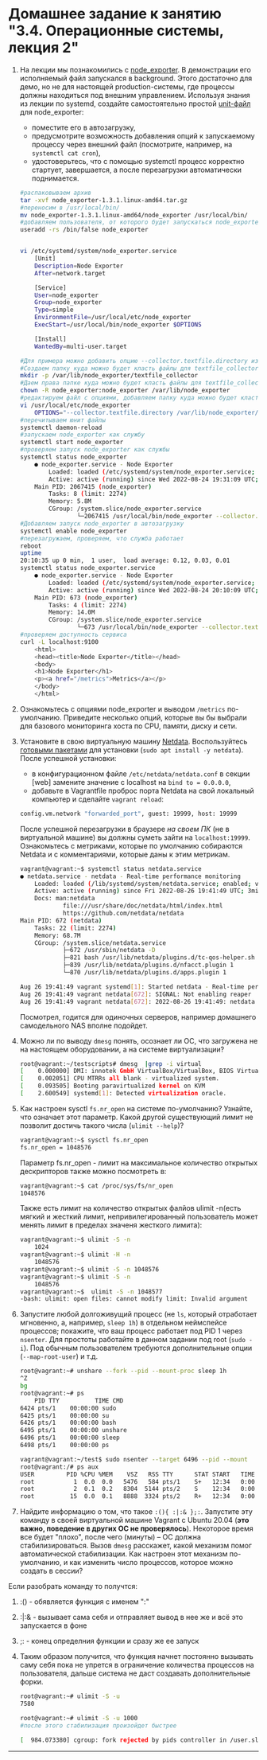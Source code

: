 # Домашнее задание к занятию "3.4. Операционные системы, лекция 2"

1. На лекции мы познакомились с [node_exporter](https://github.com/prometheus/node_exporter/releases). В демонстрации его исполняемый файл запускался в background. Этого достаточно для демо, но не для настоящей production-системы, где процессы должны находиться под внешним управлением. Используя знания из лекции по systemd, создайте самостоятельно простой [unit-файл](https://www.freedesktop.org/software/systemd/man/systemd.service.html) для node_exporter:

    * поместите его в автозагрузку,
    * предусмотрите возможность добавления опций к запускаемому процессу через внешний файл (посмотрите, например, на `systemctl cat cron`),
    * удостоверьтесь, что с помощью systemctl процесс корректно стартует, завершается, а после перезагрузки автоматически поднимается.

    ```bash
    #распаковываем архив
    tar -xvf node_exporter-1.3.1.linux-amd64.tar.gz
    #переносим в /usr/local/bin/
    mv node_exporter-1.3.1.linux-amd64/node_exporter /usr/local/bin/
    #добавляем пользователя, от которого будет запускаться node_exporter как сервис
    useradd -rs /bin/false node_exporter


    vi /etc/systemd/system/node_exporter.service
        [Unit]
        Description=Node Exporter
        After=network.target

        [Service]
        User=node_exporter
        Group=node_exporter
        Type=simple
        EnvironmentFile=/usr/local/etc/node_exporter
        ExecStart=/usr/local/bin/node_exporter $OPTIONS

        [Install]
        WantedBy=multi-user.target

    #Для примера можно добавить опцию --collector.textfile.directory из файла /usr/local/etc/node_exporter
    #Создаем папку куда можно будет класть файлы для textfile_collector
    mkdir -p /var/lib/node_exporter/textfile_collector
    #Даем права папке куда можно будет класть файлы для textfile_collector
    chown -R node_exporter:node_exporter /var/lib/node_exporter
    #редактируем файл с опциями, добавляем папку куда можно будет класть файлы для textfile_collector
    vi /usr/local/etc/node_exporter
        OPTIONS="--collector.textfile.directory /var/lib/node_exporter/textfile_collector" 
    #перечитываем юнит файлы
    systemctl daemon-reload
    #запускаем node_exporter как службу
    systemctl start node_exporter
    #проверяем запуск node_exporter как службы
    systemctl status node_exporter
        ● node_exporter.service - Node Exporter
            Loaded: loaded (/etc/systemd/system/node_exporter.service; enabled; vendor preset: enabled)
            Active: active (running) since Wed 2022-08-24 19:31:09 UTC; 37min ago
        Main PID: 2067415 (node_exporter)
            Tasks: 8 (limit: 2274)
            Memory: 5.8M
            CGroup: /system.slice/node_exporter.service
                    └─2067415 /usr/local/bin/node_exporter --collector.textfile.directory /var/lib/node_exporter/textfile_collector
    #Добавляем запуск node_exporter в автозагрузку
    systemctl enable node_exporter
    #перезагружаем, проверяем, что служба работает
    reboot
    uptime
    20:10:35 up 0 min,  1 user,  load average: 0.12, 0.03, 0.01
    systemctl status node_exporter.service
        ● node_exporter.service - Node Exporter
            Loaded: loaded (/etc/systemd/system/node_exporter.service; enabled; vendor preset: enabled)
            Active: active (running) since Wed 2022-08-24 20:10:09 UTC; 23s ago
        Main PID: 673 (node_exporter)
            Tasks: 4 (limit: 2274)
            Memory: 14.0M
            CGroup: /system.slice/node_exporter.service
                    └─673 /usr/local/bin/node_exporter --collector.textfile.directory /var/lib/node_exporter/textfile_collector
    #проверяем доступность сервиса
    curl -L localhost:9100
        <html>
        <head><title>Node Exporter</title></head>
        <body>
        <h1>Node Exporter</h1>
        <p><a href="/metrics">Metrics</a></p>
        </body>
        </html>
    ```

1. Ознакомьтесь с опциями node_exporter и выводом `/metrics` по-умолчанию. Приведите несколько опций, которые вы бы выбрали для базового мониторинга хоста по CPU, памяти, диску и сети.

1. Установите в свою виртуальную машину [Netdata](https://github.com/netdata/netdata). Воспользуйтесь [готовыми пакетами](https://packagecloud.io/netdata/netdata/install) для установки (`sudo apt install -y netdata`). После успешной установки:
    * в конфигурационном файле `/etc/netdata/netdata.conf` в секции [web] замените значение с localhost на `bind to = 0.0.0.0`,
    * добавьте в Vagrantfile проброс порта Netdata на свой локальный компьютер и сделайте `vagrant reload`:

    ```bash
    config.vm.network "forwarded_port", guest: 19999, host: 19999
    ```

    После успешной перезагрузки в браузере *на своем ПК* (не в виртуальной машине) вы должны суметь зайти на `localhost:19999`. Ознакомьтесь с метриками, которые по умолчанию собираются Netdata и с комментариями, которые даны к этим метрикам.

    ```bash
    vagrant@vagrant:~$ systemctl status netdata.service
    ● netdata.service - netdata - Real-time performance monitoring
        Loaded: loaded (/lib/systemd/system/netdata.service; enabled; vendor preset: enabled)
        Active: active (running) since Fri 2022-08-26 19:41:49 UTC; 3min 0s ago
        Docs: man:netdata
                file:///usr/share/doc/netdata/html/index.html
                https://github.com/netdata/netdata
    Main PID: 672 (netdata)
        Tasks: 22 (limit: 2274)
        Memory: 68.7M
        CGroup: /system.slice/netdata.service
                ├─672 /usr/sbin/netdata -D
                ├─821 bash /usr/lib/netdata/plugins.d/tc-qos-helper.sh 1
                ├─839 /usr/lib/netdata/plugins.d/nfacct.plugin 1
                └─870 /usr/lib/netdata/plugins.d/apps.plugin 1

    Aug 26 19:41:49 vagrant systemd[1]: Started netdata - Real-time performance monitoring.
    Aug 26 19:41:49 vagrant netdata[672]: SIGNAL: Not enabling reaper
    Aug 26 19:41:49 vagrant netdata[672]: 2022-08-26 19:41:49: netdata INFO  : MAIN : SIGNAL: Not enabling reaper
    ```
    Посмотрел, годится для одиночных серверов, например домашнего самодельного NAS вполне подойдет.
1. Можно ли по выводу `dmesg` понять, осознает ли ОС, что загружена не на настоящем оборудовании, а на системе виртуализации?
    ```bash
    root@vagrant:~/testscripts# dmesg  |grep -i virtual
    [    0.000000] DMI: innotek GmbH VirtualBox/VirtualBox, BIOS VirtualBox 12/01/2006
    [    0.002051] CPU MTRRs all blank - virtualized system.
    [    0.093505] Booting paravirtualized kernel on KVM
    [    2.600549] systemd[1]: Detected virtualization oracle.
    ```

1. Как настроен sysctl `fs.nr_open` на системе по-умолчанию? Узнайте, что означает этот параметр. Какой другой существующий лимит не позволит достичь такого числа (`ulimit --help`)?
    ```bash
    vagrant@vagrant:~$ sysctl fs.nr_open
    fs.nr_open = 1048576
    ```    
    Параметр fs.nr_open - лимит на максимальное количество открытых дескрипторов также можно посмотреть в:
    ```bash
    vagrant@vagrant:~$ cat /proc/sys/fs/nr_open
    1048576
    ```
    Также есть лимит на количество открытых фалйов ulimit -n(есть мягкий и жесткий лимит, непривилегированный пользователь может менять лимит в пределах значеня жесткого лимита):
    ```bash
    vagrant@vagrant:~$ ulimit -S -n
        1024
    vagrant@vagrant:~$ ulimit -H -n
        1048576
    vagrant@vagrant:~$ ulimit -S -n 1048576
    vagrant@vagrant:~$ ulimit -S -n
        1048576
    vagrant@vagrant:~$  ulimit -S -n 1048577
    -bash: ulimit: open files: cannot modify limit: Invalid argument
    ```
    
1. Запустите любой долгоживущий процесс (не `ls`, который отработает мгновенно, а, например, `sleep 1h`) в отдельном неймспейсе процессов; покажите, что ваш процесс работает под PID 1 через `nsenter`. Для простоты работайте в данном задании под root (`sudo -i`). Под обычным пользователем требуются дополнительные опции (`--map-root-user`) и т.д.

    ```bash
    root@vagrant:~# unshare --fork --pid --mount-proc sleep 1h
    ^Z
    bg
    root@vagrant:~# ps
        PID TTY          TIME CMD
    6424 pts/1    00:00:00 sudo
    6425 pts/1    00:00:00 su
    6426 pts/1    00:00:00 bash
    6495 pts/1    00:00:00 unshare
    6496 pts/1    00:00:00 sleep
    6498 pts/1    00:00:00 ps

    vagrant@vagrant:~/test$ sudo nsenter --target 6496 --pid --mount
    root@vagrant:/# ps aux
    USER         PID %CPU %MEM    VSZ   RSS TTY      STAT START   TIME COMMAND
    root           1  0.0  0.0   5476   584 pts/1    S+   12:34   0:00 sleep 15m
    root           2  0.1  0.2   8304  5144 pts/2    S    12:34   0:00 -bash
    root          15  0.0  0.1   8888  3324 pts/2    R+   12:34   0:00 ps aux
    ```

2. Найдите информацию о том, что такое `:(){ :|:& };:`. Запустите эту команду в своей виртуальной машине Vagrant с Ubuntu 20.04 (**это важно, поведение в других ОС не проверялось**). Некоторое время все будет "плохо", после чего (минуты) – ОС должна стабилизироваться. Вызов `dmesg` расскажет, какой механизм помог автоматической стабилизации. Как настроен этот механизм по-умолчанию, и как изменить число процессов, которое можно создать в сессии?

Если разобрать команду то получтся:

1. :() - обявляется функция с именем ":"
1. :|:& - вызывает сама себя и отправляет вывод в нее же и всё это запускается в фоне
1. ;: - конец определния функции и сразу же ее запуск 
1. Таким образом получится, что функция начнет постоянно вызывать саму себя пока не упрется в ограничение количества процессов на пользователя, дальше система не даст создавать дополнительные форки.


    ```bash
    root@vagrant:~# ulimit -S -u
    7580

    root@vagrant:~# ulimit -S -u 1000
    #после этого стабилизация произойдет быстрее
    
    [  984.073380] cgroup: fork rejected by pids controller in /user.slice/user-1000.slice/session-1.scope
    ```

 
 ---
